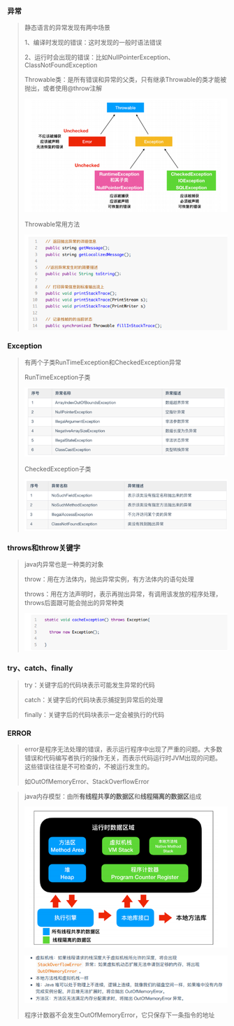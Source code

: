 ### 异常

> 静态语言的异常发现有两中场景
>
> 1、编译时发现的错误：这时发现的一般时语法错误
>
> 2、运行时会出现的错误：比如NullPointerException、ClassNotFoundException
>
> Throwable类：是所有错误和异常的父类，只有继承Throwable的类才能被抛出，或者使用@throw注解
>
> ![image-20210624110844939](image\image-20210624110844939.png)
>
> Throwable常用方法
>
> ![image-20210624111017472](image\image-20210624111017472.png)

### Exception

> 有两个子类RunTimeException和CheckedException异常
>
> RunTimeException子类
>
> ![image-20210624111237827](image\image-20210624111237827.png)
>
> CheckedException子类
>
> ![image-20210624111255896](image\image-20210624111255896.png)

### throws和throw关键字

> java内异常也是一种类的对象
>
> throw：用在方法体内，抛出异常实例，有方法体内的语句处理
>
> throws：用在方法声明时，表示再抛出异常，有调用该发放的程序处理，throws后面跟可能会抛出的异常种类
>
> ![image-20210624111407086](image\image-20210624111407086.png)

### try、catch、finally

> try：关键字后的代码块表示可能发生异常的代码
>
> catch：关键字后的代码块表示捕捉到异常后的处理
>
> finally：关键字后的代码块表示一定会被执行的代码

### ERROR

> error是程序无法处理的错误，表示运行程序中出现了严重的问题。大多数错误和代码编写者执行的操作无关，而表示代码运行时JVM出现的问题。这些错误往往是不可检查的，不被运行发生的。
>
> 如OutOfMemoryError、StackOverflowError

> java内存模型：由所**有线程共享的数据区**和**线程隔离的数据区**组成
>
> ![image-20210624112611832](image\image-20210624112611832.png)
>
> ![image-20210624112731166](image\image-20210624112731166.png)
>
> 程序计数器不会发生OutOfMemoryError，它只保存下一条指令的地址
